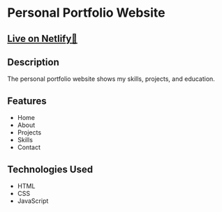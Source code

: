 # Personal Portfolio Website

## [Live on Netlify🎯](https://mariasportfolio.netlify.app/)


## Description

The personal portfolio website shows my skills, projects, and education.

## Features

- Home
- About
- Projects
- Skills
- Contact

## Technologies Used

- HTML
- CSS
- JavaScript
